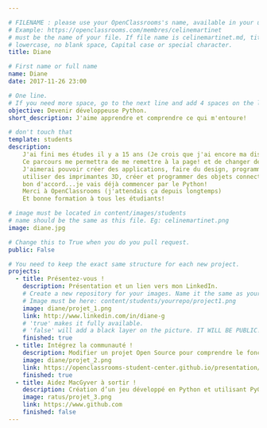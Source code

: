 ```yaml
---

# FILENAME : please use your OpenClassrooms's name, available in your url.
# Example: https://openclassrooms.com/membres/celinemartinet
# must be the name of your file. If file name is celinemartinet.md, title is celinemartinet.
# lowercase, no blank space, Capital case or special character.
title: Diane

# First name or full name
name: Diane
date: 2017-11-26 23:00

# One line.
# If you need more space, go to the next line and add 4 spaces on the left, as in 'description'.
objective: Devenir développeuse Python.
short_description: J'aime apprendre et comprendre ce qui m'entoure!  

# don't touch that
template: students
description:
    J'ai fini mes études il y a 15 ans (Je crois que j'ai encore ma disquette avec mes TD de Fortran77. Eh oui!)
    Ce parcours me permettra de me remettre à la page! et de changer de carrière professionnelle!
    J'aimerai pouvoir créer des applications, faire du design, programmer des robots,
    utiliser des imprimantes 3D, créer et programmer des objets connectés ...
    bon d'accord...je vais déjà commencer par le Python!
    Merci à OpenClassrooms (j'attendais ça depuis longtemps) 
    Et bonne formation à tous les étudiants!

# image must be located in content/images/students
# name should be the same as this file. Eg: celinemartinet.png
image: diane.jpg

# Change this to True when you do you pull request.
public: False

# You need to keep the exact same structure for each new project.
projects:
  - title: Présentez-vous !
    description: Présentation et un lien vers mon LinkedIn.
    # Create a new repository for your images. Name it the same as your nickname and profile picture.
    # Image must be here: content/students/yourrepo/project1.png
    image: diane/projet_1.png
    link: http://www.linkedin.com/in/diane-g
    # 'true' makes it fully available.
    # 'false' will add a black layer on the picture. IT WILL BE PUBLIC!
    finished: true
  - title: Intégrez la communauté !
    description: Modifier un projet Open Source pour comprendre le fonctionnement de Git, de Github et des pull requests. 
    image: diane/projet_2.png
    link: https://openclassrooms-student-center.github.io/presentation/students/diane.html
    finished: true
  - title: Aidez MacGyver à sortir !
    description: Création d’un jeu développé en Python et utilisant PyGame.
    image: ratus/projet_3.png
    link: https://www.github.com
    finished: false
---
```

